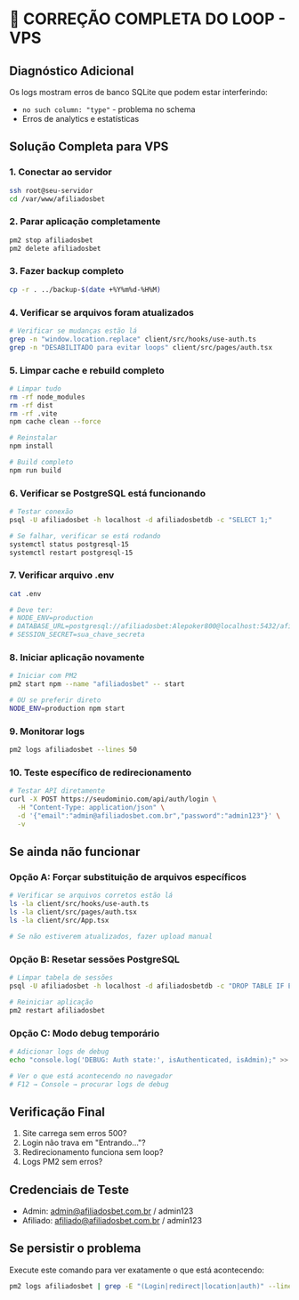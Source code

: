 # 🚨 CORREÇÃO COMPLETA DO LOOP - VPS

## Diagnóstico Adicional
Os logs mostram erros de banco SQLite que podem estar interferindo:
- `no such column: "type"` - problema no schema
- Erros de analytics e estatísticas

## Solução Completa para VPS

### 1. Conectar ao servidor
```bash
ssh root@seu-servidor
cd /var/www/afiliadosbet
```

### 2. Parar aplicação completamente
```bash
pm2 stop afiliadosbet
pm2 delete afiliadosbet
```

### 3. Fazer backup completo
```bash
cp -r . ../backup-$(date +%Y%m%d-%H%M)
```

### 4. Verificar se arquivos foram atualizados
```bash
# Verificar se mudanças estão lá
grep -n "window.location.replace" client/src/hooks/use-auth.ts
grep -n "DESABILITADO para evitar loops" client/src/pages/auth.tsx
```

### 5. Limpar cache e rebuild completo
```bash
# Limpar tudo
rm -rf node_modules
rm -rf dist
rm -rf .vite
npm cache clean --force

# Reinstalar
npm install

# Build completo
npm run build
```

### 6. Verificar se PostgreSQL está funcionando
```bash
# Testar conexão
psql -U afiliadosbet -h localhost -d afiliadosbetdb -c "SELECT 1;"

# Se falhar, verificar se está rodando
systemctl status postgresql-15
systemctl restart postgresql-15
```

### 7. Verificar arquivo .env
```bash
cat .env

# Deve ter:
# NODE_ENV=production
# DATABASE_URL=postgresql://afiliadosbet:Alepoker800@localhost:5432/afiliadosbetdb
# SESSION_SECRET=sua_chave_secreta
```

### 8. Iniciar aplicação novamente
```bash
# Iniciar com PM2
pm2 start npm --name "afiliadosbet" -- start

# OU se preferir direto
NODE_ENV=production npm start
```

### 9. Monitorar logs
```bash
pm2 logs afiliadosbet --lines 50
```

### 10. Teste específico de redirecionamento
```bash
# Testar API diretamente
curl -X POST https://seudominio.com/api/auth/login \
  -H "Content-Type: application/json" \
  -d '{"email":"admin@afiliadosbet.com.br","password":"admin123"}' \
  -v
```

## Se ainda não funcionar

### Opção A: Forçar substituição de arquivos específicos
```bash
# Verificar se arquivos corretos estão lá
ls -la client/src/hooks/use-auth.ts
ls -la client/src/pages/auth.tsx
ls -la client/src/App.tsx

# Se não estiverem atualizados, fazer upload manual
```

### Opção B: Resetar sessões PostgreSQL
```bash
# Limpar tabela de sessões
psql -U afiliadosbet -h localhost -d afiliadosbetdb -c "DROP TABLE IF EXISTS sessions;"

# Reiniciar aplicação
pm2 restart afiliadosbet
```

### Opção C: Modo debug temporário
```bash
# Adicionar logs de debug
echo "console.log('DEBUG: Auth state:', isAuthenticated, isAdmin);" >> /tmp/debug.js

# Ver o que está acontecendo no navegador
# F12 → Console → procurar logs de debug
```

## Verificação Final
1. Site carrega sem erros 500?
2. Login não trava em "Entrando..."?
3. Redirecionamento funciona sem loop?
4. Logs PM2 sem erros?

## Credenciais de Teste
- Admin: admin@afiliadosbet.com.br / admin123
- Afiliado: afiliado@afiliadosbet.com.br / admin123

## Se persistir o problema
Execute este comando para ver exatamente o que está acontecendo:
```bash
pm2 logs afiliadosbet | grep -E "(Login|redirect|location|auth)" --line-buffered
```